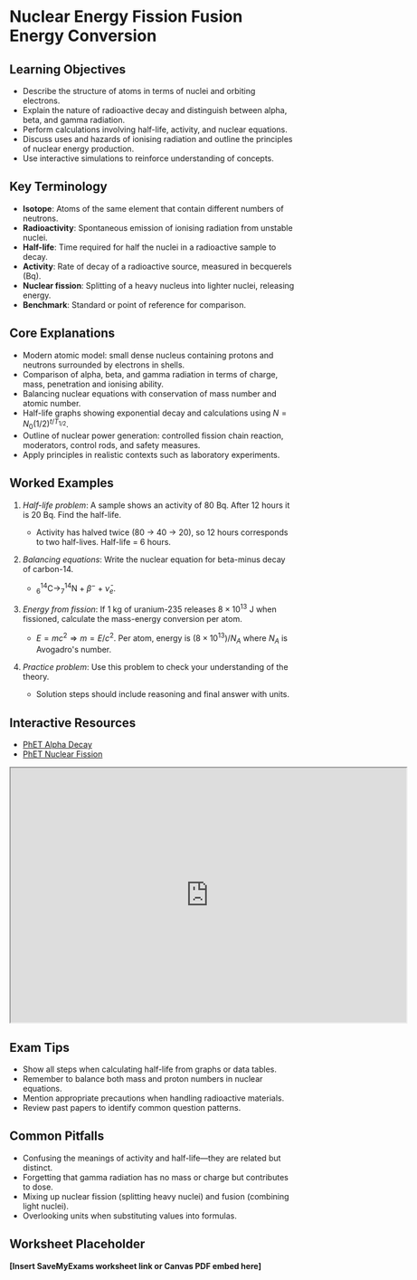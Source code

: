 # Nuclear Energy Fission Fusion Energy Conversion

## Learning Objectives
- Describe the structure of atoms in terms of nuclei and orbiting electrons.
- Explain the nature of radioactive decay and distinguish between alpha, beta, and gamma radiation.
- Perform calculations involving half-life, activity, and nuclear equations.
- Discuss uses and hazards of ionising radiation and outline the principles of nuclear energy production.
- Use interactive simulations to reinforce understanding of concepts.

## Key Terminology
- **Isotope**: Atoms of the same element that contain different numbers of neutrons.
- **Radioactivity**: Spontaneous emission of ionising radiation from unstable nuclei.
- **Half-life**: Time required for half the nuclei in a radioactive sample to decay.
- **Activity**: Rate of decay of a radioactive source, measured in becquerels (Bq).
- **Nuclear fission**: Splitting of a heavy nucleus into lighter nuclei, releasing energy.
- **Benchmark**: Standard or point of reference for comparison.

## Core Explanations
- Modern atomic model: small dense nucleus containing protons and neutrons surrounded by electrons in shells.
- Comparison of alpha, beta, and gamma radiation in terms of charge, mass, penetration and ionising ability.
- Balancing nuclear equations with conservation of mass number and atomic number.
- Half-life graphs showing exponential decay and calculations using $N=N_0(1/2)^{t/T_{1/2}}$.
- Outline of nuclear power generation: controlled fission chain reaction, moderators, control rods, and safety measures.
- Apply principles in realistic contexts such as laboratory experiments.

## Worked Examples
1. *Half-life problem*: A sample shows an activity of 80 Bq. After 12 hours it is 20 Bq. Find the half-life.
   - Activity has halved twice (80 → 40 → 20), so 12 hours corresponds to two half-lives. Half-life = 6 hours.
2. *Balancing equations*: Write the nuclear equation for beta-minus decay of carbon-14.
   - $^{14}_{6}\text{C}\rightarrow^{14}_{7}\text{N}+\beta^-+\bar{\nu}_e$.
3. *Energy from fission*: If 1 kg of uranium-235 releases $8\times10^{13}$ J when fissioned, calculate the mass-energy conversion per atom.
   - $E=mc^2 \Rightarrow m=E/c^2$. Per atom, energy is $(8\times10^{13})/N_A$ where $N_A$ is Avogadro's number.

4. *Practice problem*: Use this problem to check your understanding of the theory.
   - Solution steps should include reasoning and final answer with units.
## Interactive Resources
- [PhET Alpha Decay](https://phet.colorado.edu/en/simulation/alpha-decay)
- [PhET Nuclear Fission](https://phet.colorado.edu/en/simulation/nuclear-fission)
<iframe src="https://phet.colorado.edu/sims/html/alpha-decay/latest/alpha-decay_en.html" width="700" height="450" title="Interactive simulation" loading="lazy"></iframe>

## Exam Tips
- Show all steps when calculating half-life from graphs or data tables.
- Remember to balance both mass and proton numbers in nuclear equations.
- Mention appropriate precautions when handling radioactive materials.
- Review past papers to identify common question patterns.

## Common Pitfalls
- Confusing the meanings of activity and half-life—they are related but distinct.
- Forgetting that gamma radiation has no mass or charge but contributes to dose.
- Mixing up nuclear fission (splitting heavy nuclei) and fusion (combining light nuclei).
- Overlooking units when substituting values into formulas.

## Worksheet Placeholder
**[Insert SaveMyExams worksheet link or Canvas PDF embed here]**

